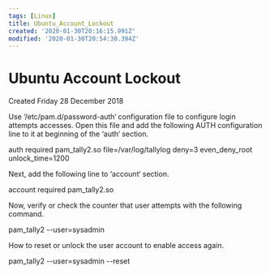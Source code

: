 ```yaml
---
tags: [Linux]
title: Ubuntu_Account_Lockout
created: '2020-01-30T20:16:15.991Z'
modified: '2020-01-30T20:54:30.394Z'
---
```


# Ubuntu Account Lockout
Created Friday 28 December 2018

Use ‘/etc/pam.d/password-auth‘ configuration file to configure login attempts accesses. Open this file and add the following AUTH configuration line to it at beginning of the ‘auth‘ section.

auth        required      pam_tally2.so  file=/var/log/tallylog deny=3 even_deny_root unlock_time=1200

Next, add the following line to ‘account‘ section.

account     required      pam_tally2.so

Now, verify or check the counter that user attempts with the following command.

pam_tally2 --user=sysadmin

How to reset or unlock the user account to enable access again.

pam_tally2 --user=sysadmin --reset


